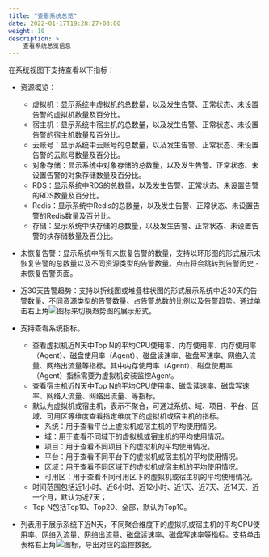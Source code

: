 ```yaml
---
title: "查看系统总览"
date: 2022-01-17T19:28:27+08:00
weight: 10
description: >
    查看系统总览信息
---
```


在系统视图下支持查看以下指标：

- 资源概览：
    - 虚拟机：显示系统中虚拟机的总数量，以及发生告警、正常状态、未设置告警的虚拟机数量及百分比。
    - 宿主机：显示系统中宿主机的总数量，以及发生告警、正常状态、未设置告警的宿主机数量及百分比。
    - 云账号：显示系统中云账号的总数量，以及发生告警、正常状态、未设置告警的云账号数量及百分比。    
    - 对象存储：显示系统中对象存储的总数量，以及发生告警、正常状态、未设置告警的对象存储数量及百分比。
    - RDS：显示系统中RDS的总数量，以及发生告警、正常状态、未设置告警的RDS数量及百分比。
    - Redis：显示系统中Redis的总数量，以及发生告警、正常状态、未设置告警的Redis数量及百分比。
    - 存储：显示系统中块存储的总数量，以及发生告警、正常状态、未设置告警的块存储数量及百分比。
- 未恢复告警：显示系统中所有未恢复告警的数量，支持以环形图的形式展示未恢复告警的总数量以及不同资源类型的告警数量。点击将会跳转到告警历史 - 未恢复告警页面。
- 近30天告警趋势：支持以折线图或堆叠柱状图的形式展示系统中近30天的告警数量、不同资源类型的告警数量、占告警总数的比例以及告警趋势。通过单击右上角![](../../../images/switch.png)图标来切换趋势图的展示形式。
- 支持查看系统指标。
    - 查看虚拟机近N天中Top N的平均CPU使用率、内存使用率、内存使用率（Agent）、磁盘使用率（Agent）、磁盘读速率、磁盘写速率、网络入流量、网络出流量等指标。其中内存使用率（Agent）、磁盘使用率（Agent）指标需要为虚拟机安装监控Agent。
    - 查看宿主机近N天中Top N的平均CPU使用率、磁盘读速率、磁盘写速率、网络入流量、网络出流量、等指标。
    - 默认为虚拟机或宿主机，表示不聚合，可通过系统、域、项目、平台、区域、可用区等维度查看指定维度下的虚拟机或宿主机的指标。
        - 系统：用于查看平台上虚拟机或宿主机的平均使用情况。
        - 域：用于查看不同域下的虚拟机或宿主机的平均使用情况。
        - 项目：用于查看不同项目下的虚拟机的平均使用情况。
        - 平台：用于查看不同平台下的虚拟机或宿主机的平均使用情况。
        - 区域：用于查看不同区域下的虚拟机或宿主机的平均使用情况。
        - 可用区：用于查看不同可用区下的虚拟机或宿主机的平均使用情况。
    - 时间范围包括近1小时、近6小时、近12小时、近1天、近7天、近14天、近一个月，默认为近7天；
    - Top N包括Top10、Top20、全部，默认为Top10。

- 列表用于展示系统下近N天，不同聚合维度下的虚拟机或宿主机的平均CPU使用率、网络入流量、网络出流量、磁盘读速率、磁盘写速率等指标。支持单击表格右上角![](../../../../images/download.png)图标，导出对应的监控数据。